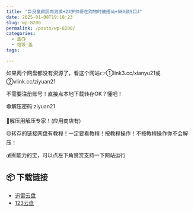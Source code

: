 ```yaml
---
title: "巨艮童颜肌肉男模+23岁帅哥在购物时被搭讪+SEX颜S口J"
date: 2025-01-08T19:18:23
slug: wp-8200
permalink: /posts/wp-8200/
categories:
  - 盖📺
  - 恰饭·盖
tags:

---
```


如果两个网盘都没有资源了，看这个网站👉①link3.cc/xianyu21或②vlink.cc/ziyuan21

不需要注册账号！直接点本地下载转存OK？懂吧！

🟢解压密码:ziyuan21

🔵解压用解压专家！(应用商店有)

🟡转存的链接网盘有教程！一定要看教程！按教程操作！不按教程操作你不会解压！

💰🈶能力的宝，可以点左下角赞赏支持一下网站运行

## 📦 下载链接
- [迅雷云盘](https://blziyuan21.com/pay-download/8200?key=3068d9f409&down_id=0)
- [123云盘](https://blziyuan21.com/pay-download/8200?key=3068d9f409&down_id=1)

